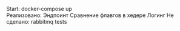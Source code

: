 Start: docker-compose up <br>
Реализовано: 
  Эндпоинт
  Сравнение флавгов в хедере
  Логинг
Не сделано:
  rabbitmq
  tests
